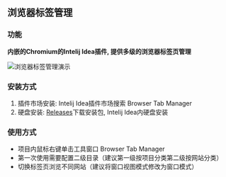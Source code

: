 ## 浏览器标签管理

### 功能

**内嵌的Chromium的Intelij Idea插件, 提供多级的浏览器标签页管理**

![浏览器标签管理演示](doc/浏览器标签管理演示.gif)

### 安装方式

1. 插件市场安装: Intelij Idea插件市场搜索 Browser Tab Manager
2. 硬盘安装: [Releases](https://github.com/jiuzhuan/browser-tab-manager/releases)下载安装包, Intelij Idea内硬盘安装

### 使用方式

* 项目内鼠标右键单击工具窗口 Browser Tab Manager
* 第一次使用需要配置二级目录（建议第一级按项目分类第二级按网站分类）
* 切换标签页浏览不同网站（建议将窗口视图模式修改为窗口模式）  
